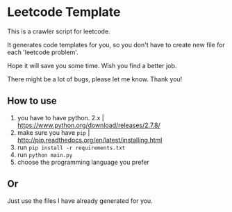 Leetcode Template
=================
This is a crawler script for leetcode.


It generates code templates for you,
so you don't have to create new file for each 'leetcode problem'.


Hope it will save you some time. Wish you find a better job.


There might be a lot of bugs, please let me know.
Thank you!


How to use
----------
1. you have to have python. 2.x | https://www.python.org/download/releases/2.7.8/
2. make sure you have `pip` | http://pip.readthedocs.org/en/latest/installing.html
3. run `pip install -r requirements.txt`
4. run `python main.py`
5. choose the programming language you prefer

Or
--
Just use the files I have already generated for you.
